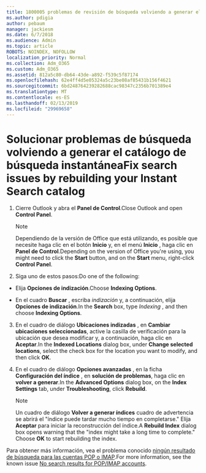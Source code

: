 ```yaml
---
title: 1800005 problemas de revisión de búsqueda volviendo a generar el catálogo de búsqueda instantánea
ms.author: pdigia
author: pebaum
manager: jackiesm
ms.date: 6/7/2018
ms.audience: Admin
ms.topic: article
ROBOTS: NOINDEX, NOFOLLOW
localization_priority: Normal
ms.collection: Adm_O365
ms.custom: Adm_O365
ms.assetid: 812a5c80-db64-43de-a892-f539c5f87174
ms.openlocfilehash: 62e4ff4d5e05324a5c23be08af85431b156f4621
ms.sourcegitcommit: 6bd248764239282688cac98347c2356b701389e4
ms.translationtype: MT
ms.contentlocale: es-ES
ms.lasthandoff: 02/13/2019
ms.locfileid: "29969658"
---
```

# <a name="fix-search-issues-by-rebuilding-your-instant-search-catalog"></a><span data-ttu-id="f5899-102">Solucionar problemas de búsqueda volviendo a generar el catálogo de búsqueda instantánea</span><span class="sxs-lookup"><span data-stu-id="f5899-102">Fix search issues by rebuilding your Instant Search catalog</span></span>

1. <span data-ttu-id="f5899-103">Cierre Outlook y abra el **Panel de Control**.</span><span class="sxs-lookup"><span data-stu-id="f5899-103">Close Outlook and open **Control Panel**.</span></span>
    
    > [!NOTE]
    > <span data-ttu-id="f5899-104">Dependiendo de la versión de Office que está utilizando, es posible que necesite haga clic en el botón **Inicio** y, en el menú **Inicio** , haga clic en **Panel de Control**.</span><span class="sxs-lookup"><span data-stu-id="f5899-104">Depending on the version of Office you're using, you might need to click the **Start** button, and on the **Start** menu, right-click **Control Panel**.</span></span> 
  
2. <span data-ttu-id="f5899-105">Siga uno de estos pasos:</span><span class="sxs-lookup"><span data-stu-id="f5899-105">Do one of the following:</span></span>
    
  - <span data-ttu-id="f5899-106">Elija **Opciones de indización**.</span><span class="sxs-lookup"><span data-stu-id="f5899-106">Choose **Indexing Options**.</span></span>
    
  - <span data-ttu-id="f5899-107">En el cuadro **Buscar** , escriba *indización* y, a continuación, elija **Opciones de indización**.</span><span class="sxs-lookup"><span data-stu-id="f5899-107">In the **Search** box, type  *Indexing*  , and then choose **Indexing Options**.</span></span>
    
3. <span data-ttu-id="f5899-108">En el cuadro de diálogo **Ubicaciones indizadas** , en **Cambiar ubicaciones seleccionadas**, active la casilla de verificación para la ubicación que desea modificar y, a continuación, haga clic en **Aceptar**.</span><span class="sxs-lookup"><span data-stu-id="f5899-108">In the **Indexed Locations** dialog box, under **Change selected locations**, select the check box for the location you want to modify, and then click **OK**.</span></span>
    
4. <span data-ttu-id="f5899-109">En el cuadro de diálogo **Opciones avanzadas** , en la ficha **Configuración del índice** , en **solución de problemas**, haga clic en **volver a generar**.</span><span class="sxs-lookup"><span data-stu-id="f5899-109">In the **Advanced Options** dialog box, on the **Index Settings** tab, under **Troubleshooting**, click **Rebuild**.</span></span>
    
    > [!NOTE]
    > <span data-ttu-id="f5899-p101">Un cuadro de diálogo **Volver a generar índices** cuadro de advertencia se abrirá el "índice puede tardar mucho tiempo en completarse." Elija **Aceptar** para iniciar la reconstrucción del índice.</span><span class="sxs-lookup"><span data-stu-id="f5899-p101">A **Rebuild Index** dialog box opens warning that the "index might take a long time to complete." Choose **OK** to start rebuilding the index.</span></span> 
  
<span data-ttu-id="f5899-112">Para obtener más información, vea el problema conocido [ningún resultado de búsqueda para las cuentas POP o IMAP](https://support.office.com/article/51c9d2c7-a3db-4358-afdf-50d3a9e57039.aspx).</span><span class="sxs-lookup"><span data-stu-id="f5899-112">For more information, see the known issue [No search results for POP/IMAP accounts](https://support.office.com/article/51c9d2c7-a3db-4358-afdf-50d3a9e57039.aspx).</span></span>
  

